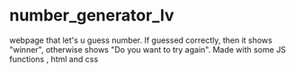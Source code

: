 # number_generator_lv
webpage that let's u guess number. If guessed correctly, then it shows "winner", otherwise shows "Do you want to try again".
Made with some JS functions , html and css
